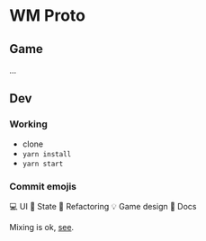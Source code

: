 # WM Proto

## Game

...

## Dev

### Working

- clone
- `yarn install`
- `yarn start`

### Commit emojis

:computer: UI
:slot_machine: State
:hammer: Refactoring
:bulb: Game design
:blue_book: Docs

Mixing is ok, [see](https://github.com/romaintailhurat/wm-proto/commit/6343a2e4c0e0adbe872d28b32b175a4a3424335f).